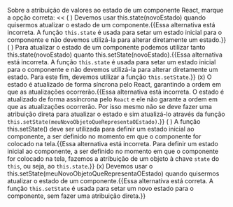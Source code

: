 >>
Sobre a atribuição de valores ao estado de um componente React, marque a opção correta:
<<
( ) Devemos usar this.state(novoEstado) quando quisermos atualizar o estado de um componente.{{Essa alternativa está incorreta. A função `this.state` é usada para setar um estado inicial para o componente e não devemos utilizá-la para alterar diretamente um estado.}}
( ) Para atualizar o estado de um componente podemos utilizar tanto this.state(novoEstado) quanto this.setState(novoEstado).{{Essa alternativa está incorreta. A função `this.state` é usada para setar um estado inicial para o componente e não devemos utilizá-la para alterar diretamente um estado. Para este fim, devemos utilizar a função `this.setState`.}}
(x) O estado é atualizado de forma síncrona pelo React, garantindo a ordem em que as atualizações ocorrerão.{{Essa alternativa está incorreta. O estado é atualizado de forma assíncrona pelo `React` e ele não garante a ordem em que as atualizações ocorrerão. Por isso mesmo não se deve fazer uma atribuição direta para atualizar o estado e sim atualizá-lo através da função `this.setState(meuNovoObjetoQueRepresentaOEstado)`.}}
( ) A função this.setState() deve ser utilizada para definir um estado inicial ao componente, a ser definido no momento em que o componente for colocado na tela.{{Essa alternativa está incorreta. Para definir um estado inicial ao componente, a ser definido no momento em que o componente for colocado na tela, fazemos a atribuição de um objeto à chave `state` do `this`, ou seja, ao `this.state`.}}
(x) Devemos usar o this.setState(meuNovoObjetoQueRepresentaOEstado) quando quisermos atualizar o estado de um componente.{{Essa alternativa está correta. A função `this.setState` é usada para setar um novo estado para o componente, sem fazer uma atribuição direta.}}
